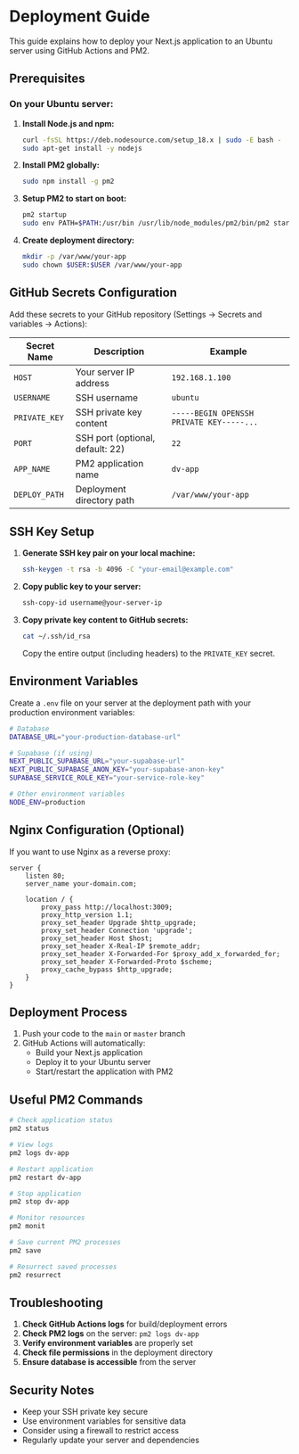 # Deployment Guide

This guide explains how to deploy your Next.js application to an Ubuntu server using GitHub Actions and PM2.

## Prerequisites

### On your Ubuntu server:

1. **Install Node.js and npm:**
   ```bash
   curl -fsSL https://deb.nodesource.com/setup_18.x | sudo -E bash -
   sudo apt-get install -y nodejs
   ```

2. **Install PM2 globally:**
   ```bash
   sudo npm install -g pm2
   ```

3. **Setup PM2 to start on boot:**
   ```bash
   pm2 startup
   sudo env PATH=$PATH:/usr/bin /usr/lib/node_modules/pm2/bin/pm2 startup systemd -u $USER --hp $HOME
   ```

4. **Create deployment directory:**
   ```bash
   mkdir -p /var/www/your-app
   sudo chown $USER:$USER /var/www/your-app
   ```

## GitHub Secrets Configuration

Add these secrets to your GitHub repository (Settings → Secrets and variables → Actions):

| Secret Name | Description | Example |
|-------------|-------------|---------|
| `HOST` | Your server IP address | `192.168.1.100` |
| `USERNAME` | SSH username | `ubuntu` |
| `PRIVATE_KEY` | SSH private key content | `-----BEGIN OPENSSH PRIVATE KEY-----...` |
| `PORT` | SSH port (optional, default: 22) | `22` |
| `APP_NAME` | PM2 application name | `dv-app` |
| `DEPLOY_PATH` | Deployment directory path | `/var/www/your-app` |

## SSH Key Setup

1. **Generate SSH key pair on your local machine:**
   ```bash
   ssh-keygen -t rsa -b 4096 -C "your-email@example.com"
   ```

2. **Copy public key to your server:**
   ```bash
   ssh-copy-id username@your-server-ip
   ```

3. **Copy private key content to GitHub secrets:**
   ```bash
   cat ~/.ssh/id_rsa
   ```
   Copy the entire output (including headers) to the `PRIVATE_KEY` secret.

## Environment Variables

Create a `.env` file on your server at the deployment path with your production environment variables:

```bash
# Database
DATABASE_URL="your-production-database-url"

# Supabase (if using)
NEXT_PUBLIC_SUPABASE_URL="your-supabase-url"
NEXT_PUBLIC_SUPABASE_ANON_KEY="your-supabase-anon-key"
SUPABASE_SERVICE_ROLE_KEY="your-service-role-key"

# Other environment variables
NODE_ENV=production
```

## Nginx Configuration (Optional)

If you want to use Nginx as a reverse proxy:

```nginx
server {
    listen 80;
    server_name your-domain.com;

    location / {
        proxy_pass http://localhost:3009;
        proxy_http_version 1.1;
        proxy_set_header Upgrade $http_upgrade;
        proxy_set_header Connection 'upgrade';
        proxy_set_header Host $host;
        proxy_set_header X-Real-IP $remote_addr;
        proxy_set_header X-Forwarded-For $proxy_add_x_forwarded_for;
        proxy_set_header X-Forwarded-Proto $scheme;
        proxy_cache_bypass $http_upgrade;
    }
}
```

## Deployment Process

1. Push your code to the `main` or `master` branch
2. GitHub Actions will automatically:
   - Build your Next.js application
   - Deploy it to your Ubuntu server
   - Start/restart the application with PM2

## Useful PM2 Commands

```bash
# Check application status
pm2 status

# View logs
pm2 logs dv-app

# Restart application
pm2 restart dv-app

# Stop application
pm2 stop dv-app

# Monitor resources
pm2 monit

# Save current PM2 processes
pm2 save

# Resurrect saved processes
pm2 resurrect
```

## Troubleshooting

1. **Check GitHub Actions logs** for build/deployment errors
2. **Check PM2 logs** on the server: `pm2 logs dv-app`
3. **Verify environment variables** are properly set
4. **Check file permissions** in the deployment directory
5. **Ensure database is accessible** from the server

## Security Notes

- Keep your SSH private key secure
- Use environment variables for sensitive data
- Consider using a firewall to restrict access
- Regularly update your server and dependencies